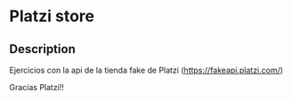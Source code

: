 # Platzi store

## Description
Ejercicios con la api de la tienda fake de Platzi (https://fakeapi.platzi.com/)

Gracias Platzi!!